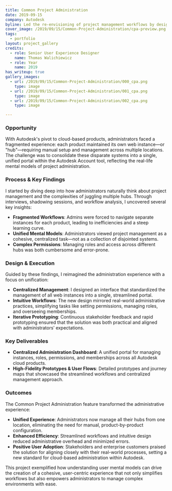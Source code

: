 ```yaml
---
title: Common Project Administration
date: 2019-09-15
company: Autodesk
byline: Led the re-envisioning of project management workflows by designing an intuitive, user-friendly interface that streamlines cross-platform collaboration and enhances team 
cover_image: /2019/09/15/Common-Project-Administration/cpa-preview.png
tags:
  - portfolio
layout: project_gallery
credits:
  - role: Senior User Experience Designer
    name: Thomas Walichiewicz
  - role: Year
    name: 2019
has_writeup: true
gallery_images:
  - url: /2019/09/15/Common-Project-Administration/000_cpa.png
    type: image
  - url: /2019/09/15/Common-Project-Administration/001_cpa.png
    type: image
  - url: /2019/09/15/Common-Project-Administration/002_cpa.png
    type: image

--- 
```


### Opportunity

With Autodesk's pivot to cloud-based products, administrators faced a fragmented experience: each product maintained its own web instance—or "hub"—requiring manual setup and management across multiple locations. The challenge was to consolidate these disparate systems into a single, unified portal within the Autodesk Account tool, reflecting the real-life mental models of project administration.

### Process & Key Findings

I started by diving deep into how administrators naturally think about project management and the complexities of juggling multiple hubs. Through interviews, shadowing sessions, and workflow analysis, I uncovered several key insights:

- **Fragmented Workflows**: Admins were forced to navigate separate instances for each product, leading to inefficiencies and a steep learning curve.
- **Unified Mental Models**: Administrators viewed project management as a cohesive, centralized task—not as a collection of disjointed systems.
- **Complex Permissions**: Managing roles and access across different hubs was both cumbersome and error-prone.

### Design & Execution

Guided by these findings, I reimagined the administration experience with a focus on unification:

- **Centralized Management**: I designed an interface that standardized the management of all web instances into a single, streamlined portal.
- **Intuitive Workflows**: The new design mirrored real-world administrative practices, simplifying tasks like setting permissions, managing roles, and overseeing memberships.
- **Iterative Prototyping**: Continuous stakeholder feedback and rapid prototyping ensured that the solution was both practical and aligned with administrators’ expectations.

### Key Deliverables

- **Centralized Administration Dashboard**: A unified portal for managing instances, roles, permissions, and memberships across all Autodesk cloud products.
- **High-Fidelity Prototypes & User Flows**: Detailed prototypes and journey maps that showcased the streamlined workflows and centralized management approach.

### Outcomes

The Common Project Administration feature transformed the administrative experience:

- **Unified Experience**: Administrators now manage all their hubs from one location, eliminating the need for manual, product-by-product configuration.
- **Enhanced Efficiency**: Streamlined workflows and intuitive design reduced administrative overhead and minimized errors.
- **Positive User Adoption**: Stakeholders and enterprise customers praised the solution for aligning closely with their real-world processes, setting a new standard for cloud-based administration within Autodesk.

This project exemplified how understanding user mental models can drive the creation of a cohesive, user-centric experience that not only simplifies workflows but also empowers administrators to manage complex environments with ease.
